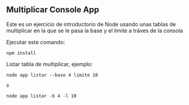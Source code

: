 ## Multiplicar Console App

Este es un ejercicio de introductorio de Node usando unas tablas de multiplicar en la que se le pasa la base y el limite a tráves de la consola

Ejecutar este comando:

```
npm install
```

Listar tabla de multiplicar, ejemplo:

```
node app listar --base 4 limite 10

ó

node app listar -b 4 -l 10
```